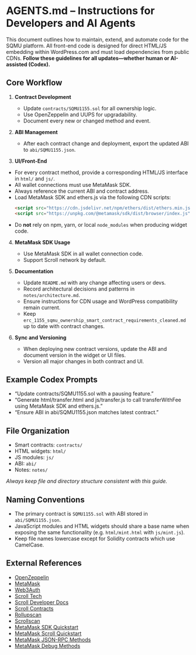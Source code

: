 # AGENTS.md – Instructions for Developers and AI Agents

This document outlines how to maintain, extend, and automate code for the SQMU platform.
All front-end code is designed for direct HTML/JS embedding within WordPress.com and must load dependencies from public CDNs.
**Follow these guidelines for all updates—whether human or AI-assisted (Codex).**

## Core Workflow

1. **Contract Development**
   - Update `contracts/SQMU1155.sol` for all ownership logic.
   - Use OpenZeppelin and UUPS for upgradability.
   - Document every new or changed method and event.

2. **ABI Management**
   - After each contract change and deployment, export the updated ABI to `abi/SQMU1155.json`.

3. **UI/Front-End**
  - For every contract method, provide a corresponding HTML/JS interface in `html/` and `js/`.
  - All wallet connections must use MetaMask SDK.
  - Always reference the current ABI and contract address.
  - Load MetaMask SDK and ethers.js via the following CDN scripts:
    ```html
    <script src="https://cdn.jsdelivr.net/npm/ethers/dist/ethers.min.js"></script>
    <script src="https://unpkg.com/@metamask/sdk/dist/browser/index.js"></script>
    ```
  - Do **not** rely on npm, yarn, or local `node_modules` when producing widget code.

4. **MetaMask SDK Usage**
   - Use MetaMask SDK in all wallet connection code.
   - Support Scroll network by default.

5. **Documentation**
    - Update `README.md` with any change affecting users or devs.
    - Record architectural decisions and patterns in `notes/architecture.md`.
    - Ensure instructions for CDN usage and WordPress compatibility remain current.
    - Keep `erc_1155_sqmu_ownership_smart_contract_requirements_cleaned.md` up to date with contract changes.

6. **Sync and Versioning**
   - When deploying new contract versions, update the ABI and document version in the widget or UI files.
   - Version all major changes in both contract and UI.

## Example Codex Prompts

- “Update contracts/SQMU1155.sol with a pausing feature.”
- “Generate html/transfer.html and js/transfer.js to call transferWithFee using MetaMask SDK and ethers.js.”
- “Ensure ABI in abi/SQMU1155.json matches latest contract.”

## File Organization

- Smart contracts: `contracts/`
- HTML widgets: `html/`
- JS modules: `js/`
- ABI: `abi/`
- Notes: `notes/`

*Always keep file and directory structure consistent with this guide.*

## Naming Conventions

- The primary contract is `SQMU1155.sol` with ABI stored in `abi/SQMU1155.json`.
- JavaScript modules and HTML widgets should share a base name when exposing the same functionality (e.g. `html/mint.html` with `js/mint.js`).
- Keep file names lowercase except for Solidity contracts which use CamelCase.

## External References

- [OpenZeppelin](https://github.com/OpenZeppelin)
- [MetaMask](https://github.com/MetaMask)
- [Web3Auth](https://github.com/Web3Auth)
- [Scroll Tech](https://github.com/scroll-tech)
- [Scroll Developer Docs](https://docs.scroll.io/en/developers/)
- [Scroll Contracts](https://docs.scroll.io/en/developers/scroll-contracts/)
- [Rollupscan](https://scroll.io/rollupscan)
- [Scrollscan](https://scrollscan.com/)
- [MetaMask SDK Quickstart](https://docs.metamask.io/sdk/connect/javascript/)
- [MetaMask Scroll Quickstart](https://docs.metamask.io/services/reference/scroll/quickstart/)
- [MetaMask JSON-RPC Methods](https://docs.metamask.io/services/reference/scroll/json-rpc-methods/)
- [MetaMask Debug Methods](https://docs.metamask.io/services/reference/scroll/json-rpc-methods/debug/)
